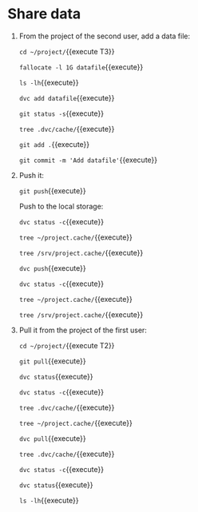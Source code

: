 # Share data

1. From the project of the second user, add a data file:

   `cd ~/project/`{{execute T3}}

   `fallocate -l 1G datafile`{{execute}}
   
   `ls -lh`{{execute}}
   
   `dvc add datafile`{{execute}}
   
   `git status -s`{{execute}}
   
   `tree .dvc/cache/`{{execute}}
   
   `git add .`{{execute}}
   
   `git commit -m 'Add datafile'`{{execute}}
   
2. Push it:
   
   `git push`{{execute}}
   
   Push to the local storage:

   `dvc status -c`{{execute}}
   
   `tree ~/project.cache/`{{execute}}

   `tree /srv/project.cache/`{{execute}}

   `dvc push`{{execute}}
   
   `dvc status -c`{{execute}}

   `tree ~/project.cache/`{{execute}}
   
   `tree /srv/project.cache/`{{execute}}

3. Pull it from the project of the first user:

   `cd ~/project/`{{execute T2}}
   
   `git pull`{{execute}}
   
   `dvc status`{{execute}}
   
   `dvc status -c`{{execute}}
   
   `tree .dvc/cache/`{{execute}}
   
   `tree ~/project.cache/`{{execute}}
   
   `dvc pull`{{execute}}
   
   `tree .dvc/cache/`{{execute}}
   
   `dvc status -c`{{execute}}
   
   `dvc status`{{execute}}
   
   `ls -lh`{{execute}}
